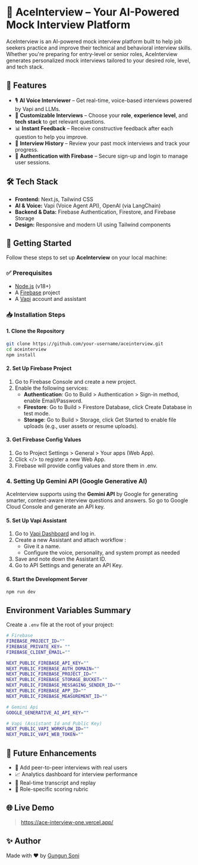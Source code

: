 # 🧠 AceInterview – Your AI-Powered Mock Interview Platform

AceInterview is an AI-powered mock interview platform built to help job seekers practice and improve their technical and behavioral interview skills. Whether you're preparing for entry-level or senior roles, AceInterview generates personalized mock interviews tailored to your desired role, level, and tech stack.



## 🚀 Features

- 🎙️ **AI Voice Interviewer** – Get real-time, voice-based interviews powered by Vapi and LLMs.
- 🧠 **Customizable Interviews** – Choose your **role**, **experience level**, and **tech stack** to get relevant questions.
- 📊 **Instant Feedback** – Receive constructive feedback after each question to help you improve.
- 📁 **Interview History** – Review your past mock interviews and track your progress.
- 🔐 **Authentication with Firebase** – Secure sign-up and login to manage user sessions.

## 🛠️ Tech Stack

- **Frontend:** Next.js, Tailwind CSS  
- **AI & Voice:** Vapi (Voice Agent API), OpenAI (via LangChain)  
- **Backend & Data:** Firebase Authentication, Firestore, and Firebase Storage  
- **Design:** Responsive and modern UI using Tailwind components



## 🧪 Getting Started

Follow these steps to set up **AceInterview** on your local machine:

### ✅ Prerequisites
- [Node.js](https://nodejs.org/) (v18+)
- A [Firebase](https://firebase.google.com/) project
- A [Vapi](https://vapi.ai/) account and assistant


### 📥 Installation Steps

#### 1. Clone the Repository
```bash
git clone https://github.com/your-username/aceinterview.git
cd aceinterview
npm install
```

#### 2. Set Up Firebase Project

1.  Go to Firebase Console and create a new project.
2.  Enable the following services:
    -   **Authentication**: Go to Build > Authentication > Sign-in method, enable Email/Password.
    -   **Firestore**: Go to Build > Firestore Database, click Create Database in test mode.
    -   **Storage**: Go to Build > Storage, click Get Started to enable file uploads (e.g., user assets or resume uploads).


#### 3. Get Firebase Config Values

1.  Go to Project Settings > General > Your apps (Web App).
2.  Click </> to register a new Web App.
3.  Firebase will provide config values and store them in .env.

### 4. Setting Up Gemini API (Google Generative AI)

AceInterview supports using the **Gemini API** by Google for generating smarter, context-aware interview questions and answers. So go to Google Cloud Console and generate an API key.

#### 5. Set Up Vapi Assistant

1.  Go to [Vapi Dashboard](https://www.vapi.ai/) and log in.
2.  Create a new Assistant and attach workflow :
    -   Give it a name.
    -   Configure the voice, personality, and system prompt as needed
3.  Save and note down the Assistant ID.
4.  Go to API Settings and generate an API Key.

#### 6. Start the Development Server
```bash
npm run dev
```


## Environment Variables Summary

Create a `.env` file at the root of your project:

```bash
# Firebase
FIREBASE_PROJECT_ID=""
FIREBASE_PRIVATE_KEY= ""
FIREBASE_CLIENT_EMAIL=""

NEXT_PUBLIC_FIREBASE_API_KEY=""
NEXT_PUBLIC_FIREBASE_AUTH_DOMAIN=""
NEXT_PUBLIC_FIREBASE_PROJECT_ID=""
NEXT_PUBLIC_FIREBASE_STORAGE_BUCKET=""
NEXT_PUBLIC_FIREBASE_MESSAGING_SENDER_ID=""
NEXT_PUBLIC_FIREBASE_APP_ID=""
NEXT_PUBLIC_FIREBASE_MEASUREMENT_ID=""

# Gemini Api
GOOGLE_GENERATIVE_AI_API_KEY=""

# Vapi (Assistant Id and Public Key)
NEXT_PUBLIC_VAPI_WORKFLOW_ID=""
NEXT_PUBLIC_VAPI_WEB_TOKEN=""
```

## 📌 Future Enhancements
-   👥 Add peer-to-peer interviews with real users
-   📈 Analytics dashboard for interview performance
-   🔁 Real-time transcript and replay
-   🎯 Role-specific scoring rubric

## 🌐 Live Demo

> https://ace-interview-one.vercel.app/


## ✨ Author

Made with ❤️ by [Gungun Soni](https://github.com/inosgungun)
